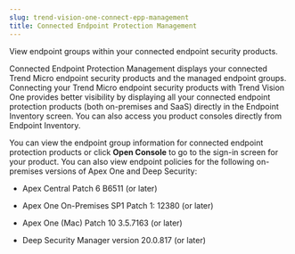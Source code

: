 ```yaml
---
slug: trend-vision-one-connect-epp-management
title: Connected Endpoint Protection Management
---
```


View endpoint groups within your connected endpoint security products.

Connected Endpoint Protection Management displays your connected Trend Micro endpoint security products and the managed endpoint groups. Connecting your Trend Micro endpoint security products with Trend Vision One provides better visibility by displaying all your connected endpoint protection products (both on-premises and SaaS) directly in the Endpoint Inventory screen. You can also access you product consoles directly from Endpoint Inventory.

You can view the endpoint group information for connected endpoint protection products or click **Open Console** to go to the sign-in screen for your product. You can also view endpoint policies for the following on-premises versions of Apex One and Deep Security:

- Apex Central Patch 6 B6511 (or later)

- Apex One On-Premises SP1 Patch 1: 12380 (or later)

- Apex One (Mac) Patch 10 3.5.7163 (or later)

- Deep Security Manager version 20.0.817 (or later)

